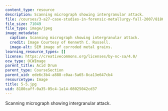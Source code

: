 ```yaml
---
content_type: resource
description: Scanning micrograph showing intergranular attack.
file: /courses/3-a27-case-studies-in-forensic-metallurgy-fall-2007/8180caff0a3505c41a1408025042cd37_5-5.jpg
file_size: 71049
file_type: image/jpeg
image_metadata:
  caption: Scanning micrograph showing intergranular attack.
  credit: Image Courtesy of Kenneth C. Russell.
  image-alt: SEM image of corroded metal grains.
learning_resource_types: []
license: https://creativecommons.org/licenses/by-nc-sa/4.0/
ocw_type: OCWImage
parent_title: Acid Drum
parent_type: CourseSection
parent_uid: ede6c3b4-a888-c0aa-5a65-8ca13e647cb4
resourcetype: Image
title: 5-5.jpg
uid: 8180caff-0a35-05c4-1a14-08025042cd37
---
```

Scanning micrograph showing intergranular attack.